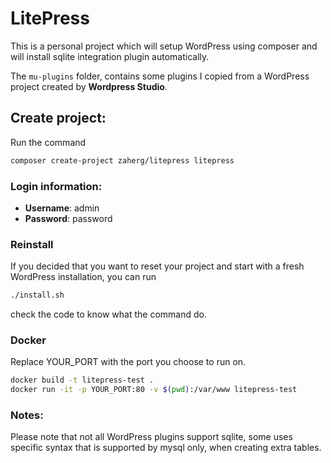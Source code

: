 # LitePress

This is a personal project which will setup WordPress using composer and will install sqlite integration plugin automatically.

The `mu-plugins` folder, contains some plugins I copied from a WordPress project created by **Wordpress Studio**.

## Create project:

Run the command

```bash
composer create-project zaherg/litepress litepress
```

### Login information:

- **Username**: admin
- **Password**: password

### Reinstall

If you decided that you want to reset your project and start with a fresh WordPress installation, you can run

```bash
./install.sh
```

check the code to know what the command do.

### Docker

Replace YOUR_PORT with the port you choose to run on.

```bash
docker build -t litepress-test .
docker run -it -p YOUR_PORT:80 -v $(pwd):/var/www litepress-test
```

### Notes:

Please note that not all WordPress plugins support sqlite, some uses specific syntax that is supported by mysql only, when creating extra tables.